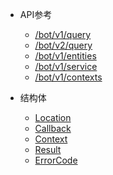 * API参考

  * [/bot/v1/query](bot_v1_query.md)
  * [/bot/v2/query](bot_v2_query.md)
  * [/bot/v1/entities](bot_v1_entities.md)
  * [/bot/v1/service](bot_v1_service.md)
  * [/bot/v1/contexts](bot_v1_contexts.md)


* 结构体
  * [Location](location.md)
  * [Callback](callback.md)
  * [Context](context.md)
  * [Result](result.md)
  * [ErrorCode](ErrorCode.md)
